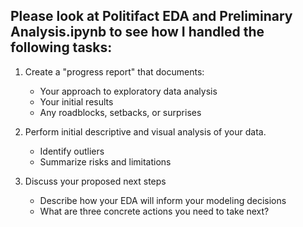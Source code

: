 ## Please look at Politifact EDA and Preliminary Analysis.ipynb to see how I handled the following tasks:

1. Create a "progress report" that documents:
   - Your approach to exploratory data analysis
   - Your initial results
   - Any roadblocks, setbacks, or surprises

2. Perform initial descriptive and visual analysis of your data.
   - Identify outliers
   - Summarize risks and limitations

3. Discuss your proposed next steps
   - Describe how your EDA will inform your modeling decisions
   - What are three concrete actions you need to take next?
